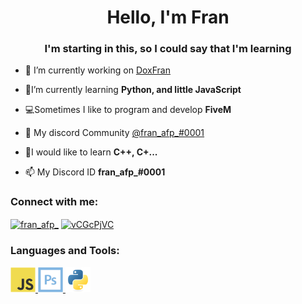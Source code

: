 <h1 align="center">Hello, I'm Fran</h1>
<h3 align="center">I'm starting in this, so I could say that I'm learning</h3>

- 🔭 I’m currently working on [DoxFran](https://github.com/franafp/Fran-Dox-Tool)

- 🔰I’m currently learning **Python, and little JavaScript**

- 💻Sometimes I like to program and develop **FiveM**

- 📝 My discord Community [@fran_afp_#0001](https://discord.gg/vCGcPjVC)

- 🧠I would like to learn **C++, C+...**

- 📫 My Discord ID **fran_afp_#0001**

<h3 align="left">Connect with me:</h3>
<p align="left">
<a href="https://www.youtube.com/c/fran_afp_" target="blank"><img align="center" src="https://raw.githubusercontent.com/rahuldkjain/github-profile-readme-generator/master/src/images/icons/Social/youtube.svg" alt="fran_afp_" height="30" width="40" /></a>
<a href="https://discord.gg/vCGcPjVC" target="blank"><img align="center" src="https://raw.githubusercontent.com/rahuldkjain/github-profile-readme-generator/master/src/images/icons/Social/discord.svg" alt="vCGcPjVC" height="30" width="40" /></a>
</p>

<h3 align="left">Languages and Tools:</h3>
<p align="left"> <a href="https://developer.mozilla.org/en-US/docs/Web/JavaScript" target="_blank" rel="noreferrer"> <img src="https://raw.githubusercontent.com/devicons/devicon/master/icons/javascript/javascript-original.svg" alt="javascript" width="40" height="40"/> </a> <a href="https://www.photoshop.com/en" target="_blank" rel="noreferrer"> <img src="https://raw.githubusercontent.com/devicons/devicon/master/icons/photoshop/photoshop-line.svg" alt="photoshop" width="40" height="40"/> </a> <a href="https://www.python.org" target="_blank" rel="noreferrer"> <img src="https://raw.githubusercontent.com/devicons/devicon/master/icons/python/python-original.svg" alt="python" width="40" height="40"/> </a> </p>
